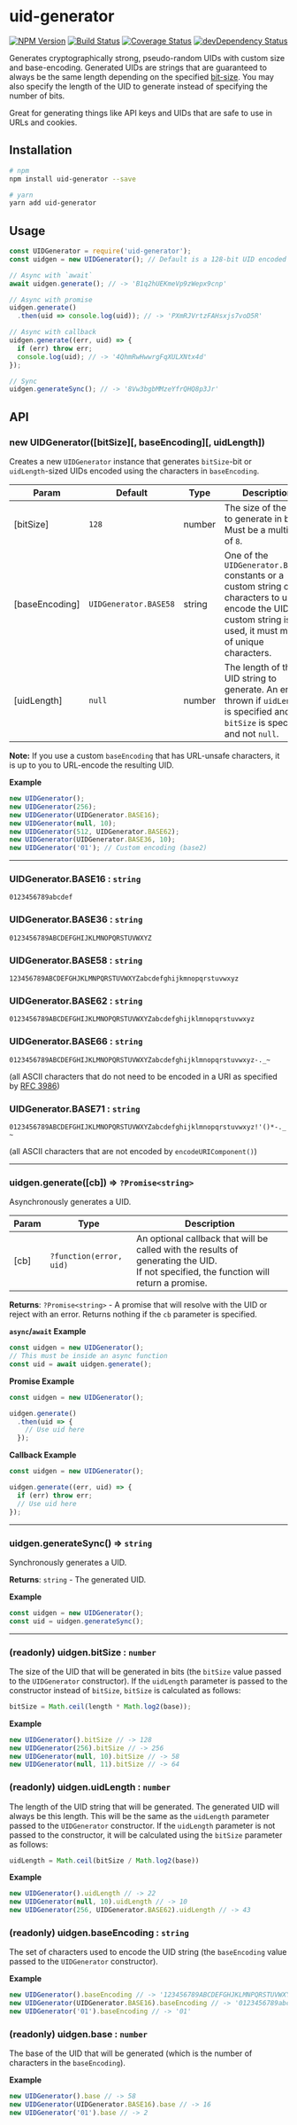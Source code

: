 # uid-generator

[![NPM Version](https://img.shields.io/npm/v/uid-generator.svg)](https://www.npmjs.com/package/uid-generator)
[![Build Status](https://travis-ci.org/nwoltman/node-uid-generator.svg?branch=master)](https://travis-ci.org/nwoltman/node-uid-generator)
[![Coverage Status](https://coveralls.io/repos/github/nwoltman/node-uid-generator/badge.svg?branch=master)](https://coveralls.io/github/nwoltman/node-uid-generator?branch=master)
[![devDependency Status](https://david-dm.org/nwoltman/node-uid-generator/dev-status.svg)](https://david-dm.org/nwoltman/node-uid-generator?type=dev)

Generates cryptographically strong, pseudo-random UIDs with custom size and base-encoding. Generated UIDs are strings that are guaranteed to always be the same length depending on the specified [bit-size](#api). You may also specify the length of the UID to generate instead of specifying the number of bits.

Great for generating things like API keys and UIDs that are safe to use in URLs and cookies.


## Installation

```sh
# npm
npm install uid-generator --save

# yarn
yarn add uid-generator
```


## Usage

```js
const UIDGenerator = require('uid-generator');
const uidgen = new UIDGenerator(); // Default is a 128-bit UID encoded in base58

// Async with `await`
await uidgen.generate(); // -> 'B1q2hUEKmeVp9zWepx9cnp'

// Async with promise
uidgen.generate()
  .then(uid => console.log(uid)); // -> 'PXmRJVrtzFAHsxjs7voD5R'

// Async with callback
uidgen.generate((err, uid) => {
  if (err) throw err;
  console.log(uid); // -> '4QhmRwHwwrgFqXULXNtx4d'
});

// Sync
uidgen.generateSync(); // -> '8Vw3bgbMMzeYfrQHQ8p3Jr'
```


## API

### new UIDGenerator([bitSize][, baseEncoding][, uidLength])

Creates a new `UIDGenerator` instance that generates `bitSize`-bit or `uidLength`-sized UIDs encoded using the characters in `baseEncoding`.

| Param | Default | Type | Description |
|-------|---------|------|-------------|
| [bitSize] | `128` | number | The size of the UID to generate in bits. Must be a multiple of `8`. |
| [baseEncoding] | `UIDGenerator.BASE58` | string | One of the `UIDGenerator.BASE##` constants or a custom string of characters to use to encode the UID. If a custom string is used, it must made of unique characters. |
| [uidLength] | `null` | number | The length of the UID string to generate. An error is thrown if `uidLength` is specified and `bitSize` is specified and not `null`. |

**Note:** If you use a custom `baseEncoding` that has URL-unsafe characters, it is up to you to URL-encode the resulting UID.

**Example**

```js
new UIDGenerator();
new UIDGenerator(256);
new UIDGenerator(UIDGenerator.BASE16);
new UIDGenerator(null, 10);
new UIDGenerator(512, UIDGenerator.BASE62);
new UIDGenerator(UIDGenerator.BASE36, 10);
new UIDGenerator('01'); // Custom encoding (base2)
```

---

### UIDGenerator.BASE16 : `string`
`0123456789abcdef`

### UIDGenerator.BASE36 : `string`
`0123456789ABCDEFGHIJKLMNOPQRSTUVWXYZ`

### UIDGenerator.BASE58 : `string`
`123456789ABCDEFGHJKLMNPQRSTUVWXYZabcdefghijkmnopqrstuvwxyz`

### UIDGenerator.BASE62 : `string`
`0123456789ABCDEFGHIJKLMNOPQRSTUVWXYZabcdefghijklmnopqrstuvwxyz`

### UIDGenerator.BASE66 : `string`
`0123456789ABCDEFGHIJKLMNOPQRSTUVWXYZabcdefghijklmnopqrstuvwxyz-._~`

(all ASCII characters that do not need to be encoded in a URI as specified by [RFC 3986](https://tools.ietf.org/html/rfc3986#section-2.3))

### UIDGenerator.BASE71 : `string`
`0123456789ABCDEFGHIJKLMNOPQRSTUVWXYZabcdefghijklmnopqrstuvwxyz!'()*-._~`

(all ASCII characters that are not encoded by `encodeURIComponent()`)

---

### uidgen.generate([cb]) ⇒ `?Promise<string>`
  
Asynchronously generates a UID.

| Param | Type | Description |
|-------|------|-------------|
| [cb] | `?function(error, uid)` | An optional callback that will be called with the results of generating the UID.<br>If not specified, the function will return a promise. |

**Returns**: `?Promise<string>` - A promise that will resolve with the UID or reject with an error. Returns nothing if the `cb` parameter is specified.

**`async`/`await` Example**

```js
const uidgen = new UIDGenerator();
// This must be inside an async function
const uid = await uidgen.generate();
```

**Promise Example**

```js
const uidgen = new UIDGenerator();

uidgen.generate()
  .then(uid => {
    // Use uid here
  });
```

**Callback Example**

```js
const uidgen = new UIDGenerator();

uidgen.generate((err, uid) => {
  if (err) throw err;
  // Use uid here
});
```

---

### uidgen.generateSync() ⇒ `string`

Synchronously generates a UID.

**Returns**: `string` - The generated UID.

**Example**

```js
const uidgen = new UIDGenerator();
const uid = uidgen.generateSync();
```

---

### (readonly) uidgen.bitSize : `number`

The size of the UID that will be generated in bits (the `bitSize` value passed to the `UIDGenerator` constructor).
If the `uidLength` parameter is passed to the constructor instead of `bitSize`, `bitSize` is calculated as follows:

```js
bitSize = Math.ceil(length * Math.log2(base));
```

**Example**

```js
new UIDGenerator().bitSize // -> 128
new UIDGenerator(256).bitSize // -> 256
new UIDGenerator(null, 10).bitSize // -> 58
new UIDGenerator(null, 11).bitSize // -> 64
```

### (readonly) uidgen.uidLength : `number`

The length of the UID string that will be generated. The generated UID will always be this length.
This will be the same as the `uidLength` parameter passed to the `UIDGenerator` constructor.
If the `uidLength` parameter is not passed to the constructor, it will be calculated using the `bitSize` parameter as follows:

```js
uidLength = Math.ceil(bitSize / Math.log2(base))
```

**Example**

```js
new UIDGenerator().uidLength // -> 22
new UIDGenerator(null, 10).uidLength // -> 10
new UIDGenerator(256, UIDGenerator.BASE62).uidLength // -> 43
```

### (readonly) uidgen.baseEncoding : `string`

The set of characters used to encode the UID string (the `baseEncoding` value passed to the `UIDGenerator` constructor).

**Example**

```js
new UIDGenerator().baseEncoding // -> '123456789ABCDEFGHJKLMNPQRSTUVWXYZabcdefghijkmnopqrstuvwxyz'
new UIDGenerator(UIDGenerator.BASE16).baseEncoding // -> '0123456789abcdef'
new UIDGenerator('01').baseEncoding // -> '01'
```

### (readonly) uidgen.base : `number`

The base of the UID that will be generated (which is the number of characters in the `baseEncoding`).

**Example**

```js
new UIDGenerator().base // -> 58
new UIDGenerator(UIDGenerator.BASE16).base // -> 16
new UIDGenerator('01').base // -> 2
```
